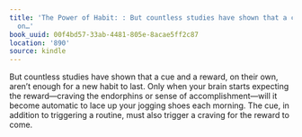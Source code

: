 ```yaml
---
title: 'The Power of Habit: : But countless studies have shown that a cue and a reward,
  on…'
book_uuid: 00f4bd57-33ab-4481-805e-8acae5ff2c87
location: '890'
source: kindle
---
```


But countless studies have shown that a cue and a reward, on their own, aren’t enough for a new habit to last. Only when your brain starts expecting the reward—craving the endorphins or sense of accomplishment—will it become automatic to lace up your jogging shoes each morning. The cue, in addition to triggering a routine, must also trigger a craving for the reward to come.